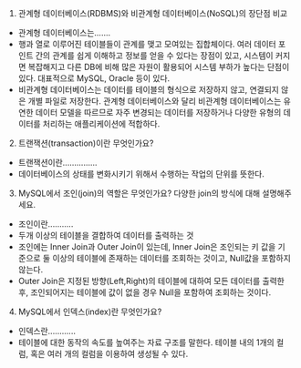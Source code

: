 1. 관계형 데이터베이스(RDBMS)와 비관계형 데이터베이스(NoSQL)의 장단점 비교

- 관계형 데이터베이스는.......
- 행과 열로 이루어진 테이블들이 관계를 맺고 모여있는 집합체이다. 여러 데이터 포인트 간의 관계를 쉽게 이해하고 정보를 얻을 수 있다는 장점이 있고, 시스템이 커지면 복잡해지고 다른 DB에 비해 많은 자원이 활용되어 시스템 부하가 높다는 단점이 있다. 대표적으로 MySQL, Oracle 등이 있다.
- 비관계형 데이터베이스는 데이터를 테이블의 형식으로 저장하지 않고, 연결되지 않은 개별 파일로 저장한다. 관계형 데이터베이스와 달리 비관계형 데이터베이스는 유연한 데이터 모델을 따르므로 자주 변경되는 데이터를 저장하거나 다양한 유형의 데이터를 처리하는 애플리케이션에 적합하다.

2. 트랜잭션(transaction)이란 무엇인가요?

- 트랜잭션이란...............
- 데이터베이스의 상태를 변화시키기 위해서 수행하는 작업의 단위를 뜻한다.

3. MySQL에서 조인(join)의 역할은 무엇인가요? 다양한 join의 방식에 대해 설명해주세요.

- 조인이란...........
- 두개 이상의 테이블을 결합하여 데이터를 출력하는 것
- 조인에는 Inner Join과 Outer Join이 있는데, Inner Join은 조인되는 키 값을 기준으로 둘 이상의 테이블에 존재하는 데이터를 조회하는 것이고, Null값을 포함하지 않는다.
- Outer Join은 지정된 방향(Left,Right)의 테이블에 대하여 모든 데이터를 출력한 후, 조인되어지는 테이블에 값이 없을 경우 Null을 포함하여 조회하는 것이다.

4. MySQL에서 인덱스(index)란 무엇인가요?

- 인덱스란............
- 테이블에 대한 동작의 속도를 높여주는 자료 구조를 말한다. 테이블 내의 1개의 컬럼, 혹은 여러 개의 컬럼을 이용하여 생성될 수 있다.
